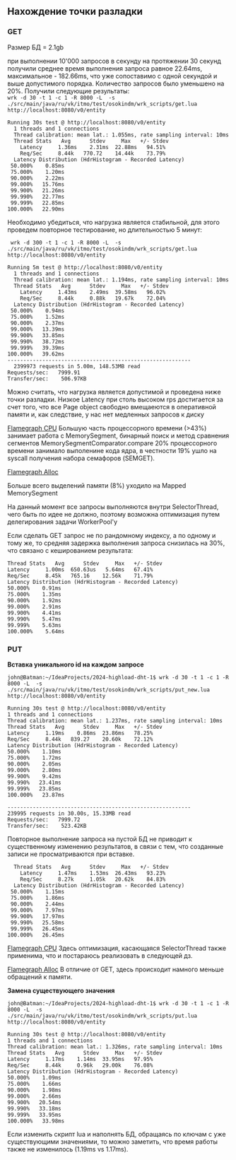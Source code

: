 ## Нахождение точки разладки
### GET
Размер БД = 2.1gb

при выполнении 10'000 запросов в секунду на протяжении 30 секунд получили среднее 
время выполнения запроса равное 22.64ms, максимальное - 182.66ms, что уже сопоставимо с одной секундой 
и выше допустимого порядка.
Количество запросов было уменьшено на 20%. Получили следующие результаты: \
`wrk -d 30 -t 1 -c 1 -R 8000 -L  -s ./src/main/java/ru/vk/itmo/test/osokindm/wrk_scripts/get.lua http://localhost:8080/v0/entity`


```
Running 30s test @ http://localhost:8080/v0/entity
  1 threads and 1 connections
  Thread calibration: mean lat.: 1.055ms, rate sampling interval: 10ms
  Thread Stats   Avg      Stdev     Max   +/- Stdev
    Latency     1.36ms    2.31ms  22.88ms   94.51%
    Req/Sec     8.44k   770.72    14.44k    73.79%
  Latency Distribution (HdrHistogram - Recorded Latency)
 50.000%    0.85ms
 75.000%    1.20ms
 90.000%    2.22ms
 99.000%   15.76ms
 99.900%   21.26ms
 99.990%   22.77ms
 99.999%   22.85ms
100.000%   22.90ms
```

Необходимо убедиться, что нагрузка является стабильной, для этого проведем повторное тестирование, но длительностью
5 минут:

` wrk -d 300 -t 1 -c 1 -R 8000 -L  -s ./src/main/java/ru/vk/itmo/test/osokindm/wrk_scripts/get.lua http://localhost:8080/v0/entity`

``` 
Running 5m test @ http://localhost:8080/v0/entity
  1 threads and 1 connections
  Thread calibration: mean lat.: 1.194ms, rate sampling interval: 10ms
  Thread Stats   Avg      Stdev     Max   +/- Stdev
    Latency     1.43ms    2.49ms  39.58ms   96.02%
    Req/Sec     8.44k     0.88k   19.67k    72.04%
  Latency Distribution (HdrHistogram - Recorded Latency)
 50.000%    0.94ms
 75.000%    1.52ms
 90.000%    2.37ms
 99.000%   13.39ms
 99.900%   33.85ms
 99.990%   38.72ms
 99.999%   39.39ms
100.000%   39.62ms
----------------------------------------------------------
  2399973 requests in 5.00m, 148.53MB read
Requests/sec:   7999.91
Transfer/sec:    506.97KB

```
Можно считать, что нагрузка является допустимой и проведена ниже точки разладки. 
Низкое Latency при столь высоком rps достигается за счет того, что все Page object свободно вмещаеются в оперативной памяти и, как следствие, у нас нет медленных запросов к диску

[Flamegraph CPU](profiler/profile_get_8000.svg)
Большую часть процессорного времени (>43%) занимает работа с MemorySegment, бинарный поиск и метод сравнения сегментов MemorySegmentComparator.compare
20% процессорного времени занимало выполенине кода ядра, в честности 19% ушло на syscall получения набора семафоров (SEMGET).

[Flamegraph Alloc](profiler/profile_get_alloc_8000.svg)

Больше всего выделений памяти (8%) уходило на Mapped MemorySegment

На данный момент все запросы выполняются внутри SelectorThread, чего быть по идее не должно, поэтому возможна оптимизация путем делегирования задачи WorkerPool'у


Если сделать GET запрос не по рандомному индексу, а по одному и тому же, то средняя задержка выполнения запроса снизилась 
на 30%, что связано с кешированием результата:
``` Thread calibration: mean lat.: 1.071ms, rate sampling interval: 10ms
Thread Stats   Avg      Stdev     Max   +/- Stdev
Latency     1.00ms  650.63us   5.64ms   67.41%
Req/Sec     8.45k   765.16    12.56k    71.79%
Latency Distribution (HdrHistogram - Recorded Latency)
50.000%    0.91ms
75.000%    1.35ms
90.000%    1.92ms
99.000%    2.91ms
99.900%    4.41ms
99.990%    5.47ms
99.999%    5.63ms
100.000%    5.64ms
``` 

### PUT
**Вставка уникального id на каждом запросе** 

`john@Batman:~/IdeaProjects/2024-highload-dht-1$ wrk -d 30 -t 1 -c 1 -R 8000 -L  -s ./src/main/java/ru/vk/itmo/test/osokindm/wrk_scripts/put_new.lua http://localhost:8080/v0/entity`

``` 
Running 30s test @ http://localhost:8080/v0/entity
1 threads and 1 connections
Thread calibration: mean lat.: 1.237ms, rate sampling interval: 10ms
Thread Stats   Avg      Stdev     Max   +/- Stdev
Latency     1.19ms    0.86ms  23.86ms   78.25%
Req/Sec     8.44k   839.27    20.60k    72.12%
Latency Distribution (HdrHistogram - Recorded Latency)
50.000%    1.10ms
75.000%    1.72ms
90.000%    2.05ms
99.000%    2.80ms
99.900%    9.42ms
99.990%   23.41ms
99.999%   23.85ms
100.000%   23.87ms

----------------------------------------------------------
239995 requests in 30.00s, 15.33MB read
Requests/sec:   7999.72
Transfer/sec:    523.42KB
```

Повторное выполнение запроса на пустой БД не приводит к существенному изменению результатов, в связи с тем, что созданные записи не просматриваются при вставке.
```
  Thread Stats   Avg      Stdev     Max   +/- Stdev
    Latency     1.47ms    1.53ms  26.43ms   93.23%
    Req/Sec     8.27k     1.05k   20.62k    84.83%
  Latency Distribution (HdrHistogram - Recorded Latency)
 50.000%    1.15ms
 75.000%    1.86ms
 90.000%    2.44ms
 99.000%    7.97ms
 99.900%   17.97ms
 99.990%   25.58ms
 99.999%   26.45ms
100.000%   26.45ms
```

[Flamegraph CPU](profiler/profile_put_8000.svg) 
Здесь оптимизация, касающаяся SelectorThread также применима, что и постараюсь реализовать в следующей дз.

[Flamegraph Alloc](profiler/profile_put_alloc_8000.svg)
В отличие от GET, здесь происходит намного меньше обращений к памяти.

**Замена существующего значения**

`john@Batman:~/IdeaProjects/2024-highload-dht-1$ wrk -d 30 -t 1 -c 1 -R 8000 -L  -s ./src/main/java/ru/vk/itmo/test/osokindm/wrk_scripts/put.lua http://localhost:8080/v0/entity`

```
Running 30s test @ http://localhost:8080/v0/entity
1 threads and 1 connections
Thread calibration: mean lat.: 1.326ms, rate sampling interval: 10ms
Thread Stats   Avg      Stdev     Max   +/- Stdev
Latency     1.17ms    1.14ms  33.95ms   97.95%
Req/Sec     8.44k     0.96k   29.00k    76.08%
Latency Distribution (HdrHistogram - Recorded Latency)
50.000%    1.09ms
75.000%    1.66ms
90.000%    1.98ms
99.000%    2.66ms
99.900%   20.54ms
99.990%   33.18ms
99.999%   33.95ms
100.000%   33.98ms
```
Если изменить скрипт lua и наполнять БД, обращаясь по ключам с уже существующими значениями, то можно заметить, что время работы также не изменилось  (1.19ms vs 1.17ms).


